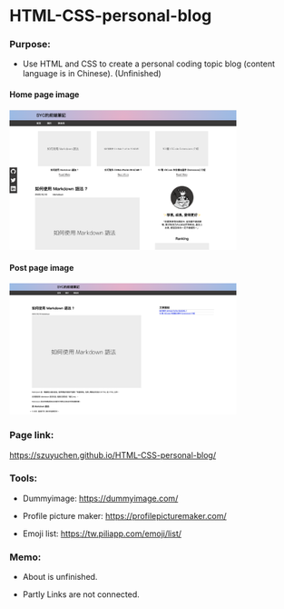 # HTML-CSS-personal-blog

### Purpose: 

- Use HTML and CSS to create a personal coding topic blog (content language is in Chinese). (Unfinished)

#### Home page image 

<img src="https://github.com/szuyuchen/HTML-CSS-personal-blog/blob/main/1011-sample-image.png?raw=true" width=400>

#### Post page image

<img src="https://github.com/szuyuchen/HTML-CSS-personal-blog/blob/main/sample-post-image.png?raw=true" width=400>

### Page link:

https://szuyuchen.github.io/HTML-CSS-personal-blog/

### Tools:

- Dummyimage: https://dummyimage.com/

- Profile picture maker: https://profilepicturemaker.com/

- Emoji list: https://tw.piliapp.com/emoji/list/


### Memo:

- About is unfinished.

- Partly Links are not connected.
